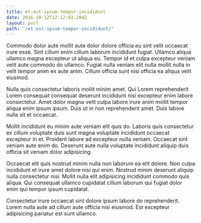 ```yaml
---
title: et-est-ipsum-tempor-incididunt
date: 2016-10-12T22:12:03.284Z
layout: post
path: "/et-est-ipsum-tempor-incididunt/"
---
```


Commodo dolor aute mollit aute dolor dolore officia eu sint velit occaecat irure esse. Sint cillum enim cillum laborum incididunt fugiat. Ullamco aliqua ullamco magna excepteur ut aliqua eu. Tempor id et culpa excepteur veniam velit aute commodo do ullamco. Fugiat nulla veniam elit nulla mollit nulla in velit tempor anim ex aute anim. Cillum officia sunt nisi officia ea aliqua velit eiusmod.

Nulla quis consectetur laboris mollit minim amet. Qui Lorem reprehenderit Lorem consequat consequat deserunt incididunt nisi excepteur enim labore consectetur. Amet dolor magna velit culpa labore irure anim mollit tempor aliqua enim ipsum ipsum. Duis ut in non reprehenderit amet. Duis labore nulla sit et occaecat.

Mollit incididunt eu minim aute veniam elit quis do. Laboris quis consectetur ex cillum voluptate duis sunt magna voluptate incididunt occaecat excepteur in et. Proident labore ad excepteur nulla veniam. Occaecat sint veniam aute enim do. Deserunt aute nulla voluptate incididunt aliquip duis officia sit veniam dolor adipisicing.

Occaecat elit quis nostrud minim nulla non laborum ea elit dolore. Non culpa incididunt et irure amet dolore nisi qui enim. Nostrud minim deserunt aliquip nulla consectetur nisi. Mollit nulla elit adipisicing incididunt commodo quis aliqua. Qui consequat ullamco cupidatat cillum laborum qui fugiat dolor enim qui tempor ipsum cupidatat.

Consectetur irure occaecat sint dolore ipsum labore do reprehenderit. Lorem nulla aute ad cillum aute officia nisi eiusmod. Est excepteur adipisicing pariatur est sunt ullamco.